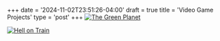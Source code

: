 +++
date = '2024-11-02T23:51:26-04:00'
draft = true
title = 'Video Game Projects'
type = 'post'
+++
[![The Green Planet](/images/projects/green_planet_cover.png)](https://marrero171.itch.io/the-green-planet)

[![Hell on Train](/images/projects/hell_on_train_cover.png)](https://marrero171.itch.io/hell-on-train)
